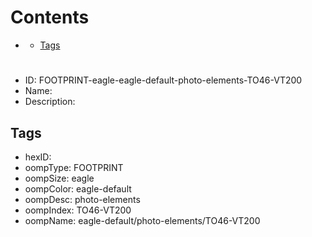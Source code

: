 



Contents
========

* [](#)
	* [Tags](#tags)

# 

- ID: FOOTPRINT-eagle-eagle-default-photo-elements-TO46-VT200
- Name: 
- Description: 

## Tags

- hexID: 
- oompType: FOOTPRINT
- oompSize: eagle
- oompColor: eagle-default
- oompDesc: photo-elements
- oompIndex: TO46-VT200
- oompName: eagle-default/photo-elements/TO46-VT200
